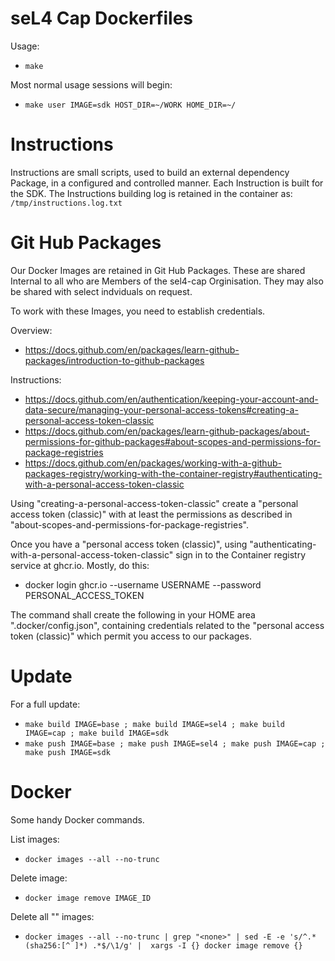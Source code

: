 # seL4 Cap Dockerfiles

Usage:
* `make`

Most normal usage sessions will begin:
* `make user IMAGE=sdk HOST_DIR=~/WORK HOME_DIR=~/`

# Instructions

Instructions are small scripts, used to build an external dependency Package,
in a configured and controlled manner. Each Instruction is built for the SDK.
The Instructions building log is retained in the container as:
`/tmp/instructions.log.txt`

# Git Hub Packages

Our Docker Images are retained in Git Hub Packages.
These are shared Internal to all who are Members of the sel4-cap Orginisation.
They may also be shared with select indviduals on request.

To work with these Images, you need to establish credentials.

Overview:
* https://docs.github.com/en/packages/learn-github-packages/introduction-to-github-packages

Instructions:
* https://docs.github.com/en/authentication/keeping-your-account-and-data-secure/managing-your-personal-access-tokens#creating-a-personal-access-token-classic
* https://docs.github.com/en/packages/learn-github-packages/about-permissions-for-github-packages#about-scopes-and-permissions-for-package-registries
* https://docs.github.com/en/packages/working-with-a-github-packages-registry/working-with-the-container-registry#authenticating-with-a-personal-access-token-classic

Using "creating-a-personal-access-token-classic" create a "personal access
token (classic)" with at least the permissions as described in
"about-scopes-and-permissions-for-package-registries".

Once you have a "personal access token (classic)", using
"authenticating-with-a-personal-access-token-classic" sign in to the Container
registry service at ghcr.io. Mostly, do this:
* docker login ghcr.io --username USERNAME --password PERSONAL_ACCESS_TOKEN

The command shall create the following in your HOME area
".docker/config.json", containing credentials related to the "personal access
token (classic)" which permit you access to our packages.

# Update

For a full update:
* `make build IMAGE=base ; make build IMAGE=sel4 ; make build IMAGE=cap ; make build IMAGE=sdk`
* `make push IMAGE=base ; make push IMAGE=sel4 ; make push IMAGE=cap ; make push IMAGE=sdk`

# Docker

Some handy Docker commands.

List images:
* `docker images --all --no-trunc`

Delete image:
* `docker image remove IMAGE_ID`

Delete all "<none>" images:
* `docker images --all --no-trunc | grep "<none>" | sed -E -e 's/^.*(sha256:[^ ]*) .*$/\1/g' |  xargs -I {} docker image remove {}`
